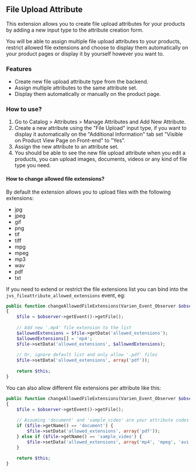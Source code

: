 ## File Upload Attribute

This extension allows you to create file upload attributes for your products by adding a new input type to the attribute creation form.

You will be able to assign multiple file upload attributes to your products, restrict allowed file extensions and choose to display them automatically on your product pages or display it by yourself however you want to.

### Features

- Create new file upload attribute type from the backend.
- Assign multiple attributes to the same attribute set.
- Display them automatically or manually on the product page.

### How to use?

1. Go to Catalog > Attributes > Manage Attributes and Add New Attribute.
2. Create a new attribute using the "File Upload" input type, if you want to display it automatically on the "Additional Information" tab set "Visible on Product View Page on Front-end" to "Yes".
3. Assign the new attribute to an attribute set.
4. You should be able to see the new file upload attribute when you edit a products, you can upload images, documents, videos or any kind of file type you need.

#### How to change allowed file extensions?

By default the extension allows you to upload files with the following extensions:

- jpg
- jpeg
- gif
- png
- tif
- tiff
- mpg
- mpeg
- mp3
- wav
- pdf
- txt

If you need to extend or restrict the file extensions list you can bind into the `jvs_fileattribute_allowed_extensions` event, eg:

```php
public function changeAllowedFileExtensions(Varien_Event_Observer $observer)
{
    $file = $observer->getEvent()->getFile();
    
    // Add new '.mp4' file extension to the list
    $allowedExtensions = $file->getData('allowed_extensions');
    $allowedExtensions[] = 'mp4';
    $file->setData('allowed_extensions', $allowedExtensions);
    
    // Or, ignore default list and only allow '.pdf' files
    $file->setData('allowed_extensions', array('pdf'));
    
    return $this;
}
```

You can also allow different file extensions per attribute like this:

```php
public function changeAllowedFileExtensions(Varien_Event_Observer $observer)
{
    $file = $observer->getEvent()->getFile();
    
    // Assuming 'document' and 'sample_video' are your attribute codes
    if ($file->getName() == 'document') {
        $file->setData('allowed_extensions', array('pdf'));
    } else if ($file->getName() == 'sample_video') {
        $file->setData('allowed_extensions', array('mp4', 'mpeg', 'avi'));
    }
    
    return $this;
}
```
